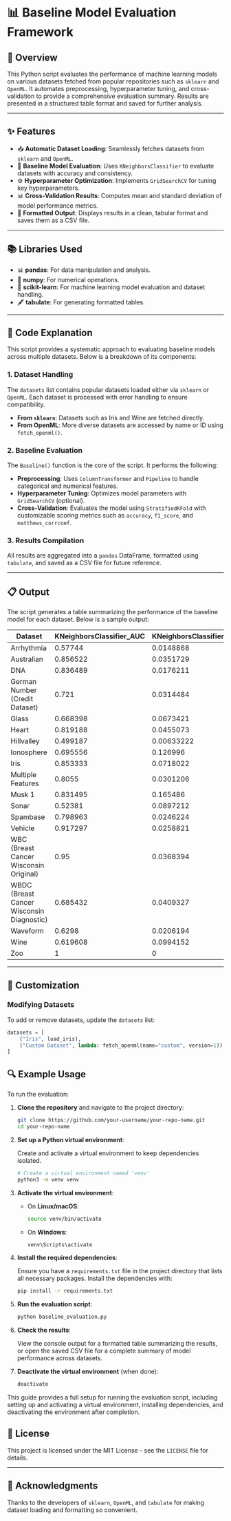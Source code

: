 # 📊 Baseline Model Evaluation Framework

## 🚀 Overview
This Python script evaluates the performance of machine learning models on various datasets fetched from popular repositories such as `sklearn` and `OpenML`. It automates preprocessing, hyperparameter tuning, and cross-validation to provide a comprehensive evaluation summary. Results are presented in a structured table format and saved for further analysis.

---

## ✨ Features

- 📥 **Automatic Dataset Loading**: Seamlessly fetches datasets from `sklearn` and `OpenML`.
- 🤖 **Baseline Model Evaluation**: Uses `KNeighborsClassifier` to evaluate datasets with accuracy and consistency.
- ⚙️ **Hyperparameter Optimization**: Implements `GridSearchCV` for tuning key hyperparameters.
- 📊 **Cross-Validation Results**: Computes mean and standard deviation of model performance metrics.
- 📝 **Formatted Output**: Displays results in a clean, tabular format and saves them as a CSV file.

---

## 📚 Libraries Used

- 📊 **pandas**: For data manipulation and analysis.
- 🔢 **numpy**: For numerical operations.
- 🤖 **scikit-learn**: For machine learning model evaluation and dataset handling.
- 🖋 **tabulate**: For generating formatted tables.

---

## 📝 Code Explanation

This script provides a systematic approach to evaluating baseline models across multiple datasets. Below is a breakdown of its components:

### 1. Dataset Handling

The `datasets` list contains popular datasets loaded either via `sklearn` or `OpenML`. Each dataset is processed with error handling to ensure compatibility.

- **From `sklearn`**: Datasets such as Iris and Wine are fetched directly.
- **From OpenML**: More diverse datasets are accessed by name or ID using `fetch_openml()`.

### 2. Baseline Evaluation

The `Baseline()` function is the core of the script. It performs the following:
- **Preprocessing**: Uses `ColumnTransformer` and `Pipeline` to handle categorical and numerical features.
- **Hyperparameter Tuning**: Optimizes model parameters with `GridSearchCV` (optional).
- **Cross-Validation**: Evaluates the model using `StratifiedKFold` with customizable scoring metrics such as `accuracy`, `f1_score`, and `matthews_corrcoef`.

### 3. Results Compilation

All results are aggregated into a `pandas` DataFrame, formatted using `tabulate`, and saved as a CSV file for future reference.

---

## 📋 Output

The script generates a table summarizing the performance of the baseline model for each dataset. Below is a sample output:

| Dataset                                   |   KNeighborsClassifier_AUC |   KNeighborsClassifier_AUC_STD |
|-------------------------------------------|----------------------------|---------------------------------|
| Arrhythmia                                |                   0.57744  |                     0.0148868  |
| Australian                                |                   0.856522 |                     0.0351729  |
| DNA                                       |                   0.836489 |                     0.0176211  |
| German Number (Credit Dataset)            |                   0.721    |                     0.0314484  |
| Glass                                     |                   0.668398 |                     0.0673421  |
| Heart                                     |                   0.819188 |                     0.0455073  |
| Hillvalley                                |                   0.499187 |                     0.00633222 |
| Ionosphere                                |                   0.695556 |                     0.126996   |
| Iris                                      |                   0.853333 |                     0.0718022  |
| Multiple Features                         |                   0.8055   |                     0.0301206  |
| Musk 1                                    |                   0.831495 |                     0.165486   |
| Sonar                                     |                   0.52381  |                     0.0897212  |
| Spambase                                  |                   0.798963 |                     0.0246224  |
| Vehicle                                   |                   0.917297 |                     0.0258821  |
| WBC (Breast Cancer Wisconsin Original)    |                   0.95     |                     0.0368394  |
| WBDC (Breast Cancer Wisconsin Diagnostic) |                   0.685432 |                     0.0409327  |
| Waveform                                  |                   0.6298   |                     0.0206194  |
| Wine                                      |                   0.619608 |                     0.0994152  |
| Zoo                                       |                   1        |                     0          |

---

## 🔧 Customization

### Modifying Datasets
To add or remove datasets, update the `datasets` list:
```python
datasets = [
    ("Iris", load_iris),
    ("Custom Dataset", lambda: fetch_openml(name="custom", version=1))
]
```
## 🔍 Example Usage

To run the evaluation:

1. **Clone the repository** and navigate to the project directory:

    ```bash
    git clone https://github.com/your-username/your-repo-name.git
    cd your-repo-name
    ```

2. **Set up a Python virtual environment**:

    Create and activate a virtual environment to keep dependencies isolated.

    ```bash
    # Create a virtual environment named 'venv'
    python3 -m venv venv
    ```

3. **Activate the virtual environment**:

    - On **Linux/macOS**:
    
      ```bash
      source venv/bin/activate
      ```

    - On **Windows**:
    
      ```bash
      venv\Scripts\activate
      ```

4. **Install the required dependencies**:

    Ensure you have a `requirements.txt` file in the project directory that lists all necessary packages. Install the dependencies with:

    ```bash
    pip install -r requirements.txt
    ```

5. **Run the evaluation script**:

    ```bash
    python baseline_evaluation.py
    ```

6. **Check the results**:

    View the console output for a formatted table summarizing the results, or open the saved CSV file for a complete summary of model performance across datasets.

7. **Deactivate the virtual environment** (when done):

    ```bash
    deactivate
    ```

This guide provides a full setup for running the evaluation script, including setting up and activating a virtual environment, installing dependencies, and deactivating the environment after completion.

## 📄 License

This project is licensed under the MIT License - see the `LICENSE` file for details.

---

## 🙌 Acknowledgments

Thanks to the developers of `sklearn`, `OpenML`, and `tabulate` for making dataset loading and formatting so convenient.


